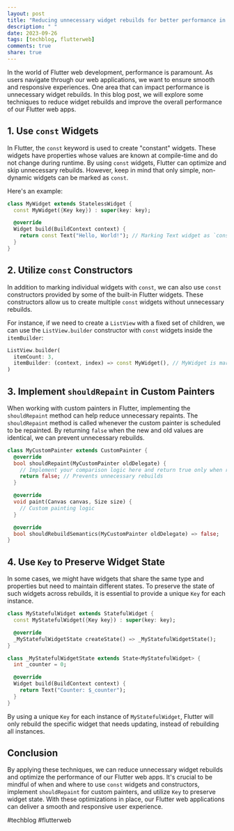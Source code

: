 ```yaml
---
layout: post
title: "Reducing unnecessary widget rebuilds for better performance in Flutter web"
description: " "
date: 2023-09-26
tags: [techblog, flutterweb]
comments: true
share: true
---
```


In the world of Flutter web development, performance is paramount. As users navigate through our web applications, we want to ensure smooth and responsive experiences. One area that can impact performance is unnecessary widget rebuilds. In this blog post, we will explore some techniques to reduce widget rebuilds and improve the overall performance of our Flutter web apps.

## 1. Use `const` Widgets

In Flutter, the `const` keyword is used to create "constant" widgets. These widgets have properties whose values are known at compile-time and do not change during runtime. By using `const` widgets, Flutter can optimize and skip unnecessary rebuilds. However, keep in mind that only simple, non-dynamic widgets can be marked as `const`.

Here's an example:

```dart
class MyWidget extends StatelessWidget {
  const MyWidget({Key key}) : super(key: key);

  @override
  Widget build(BuildContext context) {
    return const Text("Hello, World!"); // Marking Text widget as `const`
  }
}
```

## 2. Utilize `const` Constructors

In addition to marking individual widgets with `const`, we can also use `const` constructors provided by some of the built-in Flutter widgets. These constructors allow us to create multiple `const` widgets without unnecessary rebuilds.

For instance, if we need to create a `ListView` with a fixed set of children, we can use the `ListView.builder` constructor with `const` widgets inside the `itemBuilder`:

```dart
ListView.builder(
  itemCount: 3,
  itemBuilder: (context, index) => const MyWidget(), // MyWidget is marked as `const`
)
```

## 3. Implement `shouldRepaint` in Custom Painters

When working with custom painters in Flutter, implementing the `shouldRepaint` method can help reduce unnecessary repaints. The `shouldRepaint` method is called whenever the custom painter is scheduled to be repainted. By returning `false` when the new and old values are identical, we can prevent unnecessary rebuilds.

```dart
class MyCustomPainter extends CustomPainter {
  @override
  bool shouldRepaint(MyCustomPainter oldDelegate) {
    // Implement your comparison logic here and return true only when repaint is required
    return false; // Prevents unnecessary rebuilds
  }

  @override
  void paint(Canvas canvas, Size size) {
    // Custom painting logic
  }

  @override
  bool shouldRebuildSemantics(MyCustomPainter oldDelegate) => false;
}
```

## 4. Use `Key` to Preserve Widget State

In some cases, we might have widgets that share the same type and properties but need to maintain different states. To preserve the state of such widgets across rebuilds, it is essential to provide a unique `Key` for each instance.

```dart
class MyStatefulWidget extends StatefulWidget {
  const MyStatefulWidget({Key key}) : super(key: key);

  @override
  _MyStatefulWidgetState createState() => _MyStatefulWidgetState();
}

class _MyStatefulWidgetState extends State<MyStatefulWidget> {
  int _counter = 0;

  @override
  Widget build(BuildContext context) {
    return Text("Counter: $_counter");
  }
}
```

By using a unique `Key` for each instance of `MyStatefulWidget`, Flutter will only rebuild the specific widget that needs updating, instead of rebuilding all instances.

## Conclusion

By applying these techniques, we can reduce unnecessary widget rebuilds and optimize the performance of our Flutter web apps. It's crucial to be mindful of when and where to use `const` widgets and constructors, implement `shouldRepaint` for custom painters, and utilize `Key` to preserve widget state. With these optimizations in place, our Flutter web applications can deliver a smooth and responsive user experience.

#techblog #flutterweb